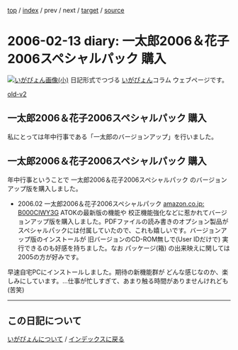 [top](https://igapyon.github.io/diary/) 
 / [index](https://igapyon.github.io/diary/2006/index.html) 
 / prev 
 / next 
 / [target](https://igapyon.github.io/diary/2006/ig060213.html) 
 / [source](https://github.com/igapyon/diary/blob/gh-pages/2006/ig060213.html.src.md) 

2006-02-13 diary: 一太郎2006＆花子2006スペシャルパック 購入
=====================================================================================================
[![いがぴょん画像(小)](https://igapyon.github.io/diary/images/iga200306s.jpg "いがぴょん")](https://igapyon.github.io/diary/memo/memoigapyon.html) 日記形式でつづる [いがぴょん](https://igapyon.github.io/diary/memo/memoigapyon.html)コラム ウェブページです。

[old-v2](ig060213-orig.html)

## 一太郎2006＆花子2006スペシャルパック 購入

私にとっては年中行事である「一太郎のバージョンアップ」を行いました。


## 一太郎2006＆花子2006スペシャルパック 購入

年中行事ということで 一太郎2006＆花子2006スペシャルパック のバージョンアップ版を購入しました。

* 2006.02 一太郎2006＆花子2006スペシャルパック
  [amazon.co.jp: B000CIWY3G](http://www.amazon.co.jp/exec/obidos/ASIN/B000CIWY3G/igapyondiary-22)
  ATOKの最新版の機能や 校正機能強化などに惹かれてバージョンアップ版を購入しました。PDFファイルの読み書きのオプション製品がスペシャルパックには付属していたので、これも嬉しいです。バージョンアップ版のインストールが
  旧バージョンのCD-ROM無しで(User IDだけで) 実行できるのも好感を持ちました。なお パッケージ(箱) の出来映えに関しては 2005の方が好みです。

早速自宅PCにインストールしました。期待の新機能群が どんな感じなのか、楽しみにしています。…仕事が忙しすぎて、あまり触る時間がありませんけれども (苦笑)


----------------------------------------------------------------------------------------------------

## この日記について
[いがぴょんについて](https://igapyon.github.io/diary/memo/memoigapyon.html) / [インデックスに戻る](https://igapyon.github.io/diary/idxall.html)
